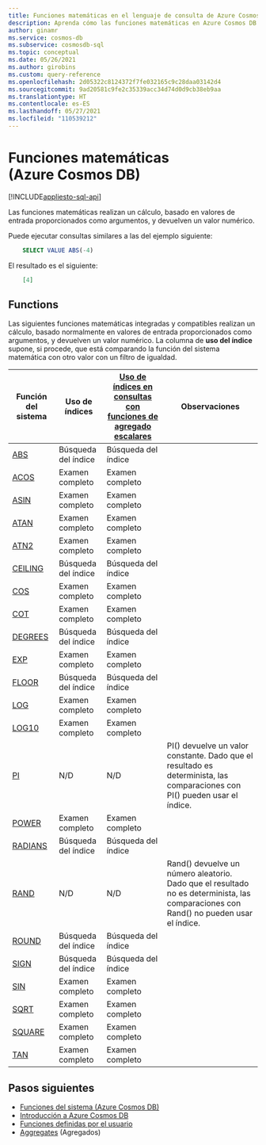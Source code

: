 ```yaml
---
title: Funciones matemáticas en el lenguaje de consulta de Azure Cosmos DB
description: Aprenda cómo las funciones matemáticas en Azure Cosmos DB realizan un cálculo en función de los valores de entrada proporcionados como argumentos y devuelven un valor numérico.
author: ginamr
ms.service: cosmos-db
ms.subservice: cosmosdb-sql
ms.topic: conceptual
ms.date: 05/26/2021
ms.author: girobins
ms.custom: query-reference
ms.openlocfilehash: 2d05322c8124372f7fe032165c9c28daa03142d4
ms.sourcegitcommit: 9ad20581c9fe2c35339acc34d74d0d9cb38eb9aa
ms.translationtype: HT
ms.contentlocale: es-ES
ms.lasthandoff: 05/27/2021
ms.locfileid: "110539212"
---
```

# <a name="mathematical-functions-azure-cosmos-db"></a>Funciones matemáticas (Azure Cosmos DB)  
[!INCLUDE[appliesto-sql-api](includes/appliesto-sql-api.md)]

Las funciones matemáticas realizan un cálculo, basado en valores de entrada proporcionados como argumentos, y devuelven un valor numérico.

Puede ejecutar consultas similares a las del ejemplo siguiente:

```sql
    SELECT VALUE ABS(-4)
```

El resultado es el siguiente:

```json
    [4]
```

## <a name="functions"></a>Functions

Las siguientes funciones matemáticas integradas y compatibles realizan un cálculo, basado normalmente en valores de entrada proporcionados como argumentos, y devuelven un valor numérico. La columna de **uso del índice** supone, si procede, que está comparando la función del sistema matemática con otro valor con un filtro de igualdad.
 
| Función del sistema                 | Uso de índices | [Uso de índices en consultas con funciones de agregado escalares](index-overview.md#index-utilization-for-scalar-aggregate-functions) | Observaciones                                                      |
| ------------------------------- | ----------- | ------------------------------------------------------ | ------------------------------------------------------------ |
| [ABS](sql-query-abs.md)         | Búsqueda del índice  | Búsqueda del índice                                             |                                                              |
| [ACOS](sql-query-acos.md)       | Examen completo   | Examen completo                                              |                                                              |
| [ASIN](sql-query-asin.md)       | Examen completo   | Examen completo                                              |                                                              |
| [ATAN](sql-query-atan.md)       | Examen completo   | Examen completo                                              |                                                              |
| [ATN2](sql-query-atn2.md)       | Examen completo   | Examen completo                                              |                                                              |
| [CEILING](sql-query-ceiling.md) | Búsqueda del índice  | Búsqueda del índice                                             |                                                              |
| [COS](sql-query-cos.md)         | Examen completo   | Examen completo                                              |                                                              |
| [COT](sql-query-cot.md)         | Examen completo   | Examen completo                                              |                                                              |
| [DEGREES](sql-query-degrees.md) | Búsqueda del índice  | Búsqueda del índice                                             |                                                              |
| [EXP](sql-query-exp.md)         | Examen completo   | Examen completo                                              |                                                              |
| [FLOOR](sql-query-floor.md)     | Búsqueda del índice  | Búsqueda del índice                                             |                                                              |
| [LOG](sql-query-log.md)         | Examen completo   | Examen completo                                              |                                                              |
| [LOG10](sql-query-log10.md)     | Examen completo   | Examen completo                                              |                                                              |
| [PI](sql-query-pi.md)           | N/D         | N/D                                                    | PI() devuelve un valor constante. Dado que el resultado es determinista, las comparaciones con PI() pueden usar el índice. |
| [POWER](sql-query-power.md)     | Examen completo   | Examen completo                                              |                                                              |
| [RADIANS](sql-query-radians.md) | Búsqueda del índice  | Búsqueda del índice                                             |                                                              |
| [RAND](sql-query-rand.md)       | N/D         | N/D                                                    | Rand() devuelve un número aleatorio. Dado que el resultado no es determinista, las comparaciones con Rand() no pueden usar el índice. |
| [ROUND](sql-query-round.md)     | Búsqueda del índice  | Búsqueda del índice                                             |                                                              |
| [SIGN](sql-query-sign.md)       | Búsqueda del índice  | Búsqueda del índice                                             |                                                              |
| [SIN](sql-query-sin.md)         | Examen completo   | Examen completo                                              |                                                              |
| [SQRT](sql-query-sqrt.md)       | Examen completo   | Examen completo                                              |                                                              |
| [SQUARE](sql-query-square.md)   | Examen completo   | Examen completo                                              |                                                              |
| [TAN](sql-query-tan.md)         | Examen completo   | Examen completo                                              |                                                              |

## <a name="next-steps"></a>Pasos siguientes

- [Funciones del sistema (Azure Cosmos DB)](sql-query-system-functions.md)
- [Introducción a Azure Cosmos DB](introduction.md)
- [Funciones definidas por el usuario](sql-query-udfs.md)
- [Aggregates](sql-query-aggregate-functions.md) (Agregados)
